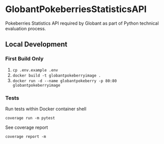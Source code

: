# GlobantPokeberriesStatisticsAPI
Pokeberries Statistics API required by Globant as part of Python technical evaluation process.

## Local Development

### First Build Only
1. `cp .env.example .env`
2. `docker build -t globantpokeberryimage . `
3. `docker run -d --name globantpokeberry -p 80:80 globantpokeberryimage`

### Tests
Run tests within Docker container shell
```shell
coverage run -m pytest
```

See coverage report
```shell
coverage report -m
```
